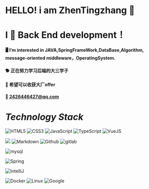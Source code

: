  # HELLO!  i am  ZhenTingzhang   :whale: 
<!-- ![Apache](https://img.shields.io/badge/License-MIT%202.0%20Apache%20Alliance-red?logo=GO?style=flat-square)
![xxx](https://img.shields.io/badge/GitHub-wki-green?logo=github&logoColor=red)
![xx](https://img.shields.io/badge/SpringFrameWook-contribute-brightgreen?logo=Spring)
![x](https://img.shields.io/badge/Tencent-contributor-brightgreen?logo=CodingNinjas)
![x](https://img.shields.io/badge/CloudWeGO-contributor-brightgreen?logo=ByteDance) -->

# I 💖 Back End development！
#### 🖥️ I’m interested in JAVA,SpringFrameWork,DataBase,Algorithm, message-oriented middleware，OperatingSystem.
#### 🐕‍ 正在努力学习后端的大三学子
#### 💬 希望可以收获大厂offer
#### 📮 2426446427@qq.com
# _Technology Stack_
![HTML5](https://img.shields.io/badge/HTML5-E34F26.svg?logo=html5&logoColor=white)
![CSS3](https://img.shields.io/badge/CSS3-1572B6.svg?logo=css3&logoColor=white)
![JavaScript](https://img.shields.io/badge/JavaScript-323330.svg?logo=javascript&logoColor=F7DF1E)
![TypeScript](https://img.shields.io/badge/TypeScript-007ACC.svg?logo=typescript&logoColor=white)
![VueJS](https://img.shields.io/badge/Vue.js-35495e.svg?logo=vue.js&logoColor=4FC08D)

 ![](https://img.shields.io/badge/-Git-FCC624?style=flat&logo=git)
 ![Markdown](https://img.shields.io/badge/Markdown-000000.svg?logo=markdown&logoColor=white)
 ![Github](https://img.shields.io/badge/Github-100000.svg?logo=github&logoColor=white)
 ![gitlab](https://img.shields.io/badge/Gitlab-330f63.svg?logo=gitlab&logoColor=white)


![mysql](https://img.shields.io/badge/mysql-00000f.svg?logo=mysql&logoColor=white)

![Spring](https://img.shields.io/badge/Spring-6DB33F.svg?logo=spring&logoColor=white)

![IntelliJ](https://img.shields.io/badge/IntelliJ_IDEA-black?logo=intellij-idea&logoColor=white)

![Docker](https://img.shields.io/badge/-Docker-FCC624?style=flat-square&logo=docker&logoColor=white)
![Linux](https://img.shields.io/badge/Linux-FCC624?style=flat-square&logo=linux&logoColor=black)
![Google](https://img.shields.io/badge/Chrome-4285F4?style=flat-square&logo=GoogleChrome&logoColor=white)




